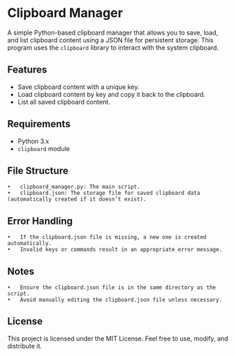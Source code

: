 # Clipboard Manager

A simple Python-based clipboard manager that allows you to save, load, and list clipboard content using a JSON file for persistent storage. This program uses the `clipboard` library to interact with the system clipboard.

## Features

- Save clipboard content with a unique key.
- Load clipboard content by key and copy it back to the clipboard.
- List all saved clipboard content.

## Requirements

- Python 3.x
- `clipboard` module

## File Structure
	•	clipboard_manager.py: The main script.
	•	clipboard.json: The storage file for saved clipboard data (automatically created if it doesn’t exist).

## Error Handling
	•	If the clipboard.json file is missing, a new one is created automatically.
	•	Invalid keys or commands result in an appropriate error message.

## Notes
	•	Ensure the clipboard.json file is in the same directory as the script.
	•	Avoid manually editing the clipboard.json file unless necessary.

## License

This project is licensed under the MIT License. Feel free to use, modify, and distribute it.
